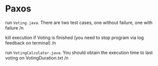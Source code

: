 # Paxos
run `Voting.java`. There are two test cases, one without failure, one with failure /n

kill execution if Voting is finished (you need to stop program via log feedback on terminal) /n

run `VotingCalculator.java`. You should obtain the execution time to last voting on VotingDuration.txt /n

